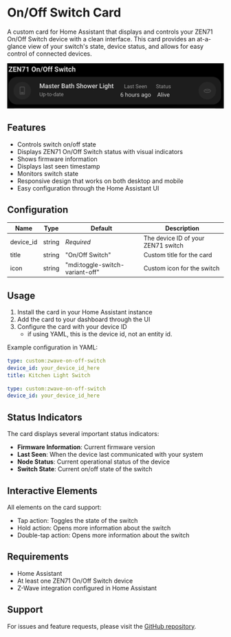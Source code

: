 # On/Off Switch Card

A custom card for Home Assistant that displays and controls your ZEN71 On/Off Switch device with a clean interface. This card provides an at-a-glance view of your switch's state, device status, and allows for easy control of connected devices.

![card](../assets/cards/info/on-off-switch/card.png)

## Features

- Controls switch on/off state
- Displays ZEN71 On/Off Switch status with visual indicators
- Shows firmware information
- Displays last seen timestamp
- Monitors switch state
- Responsive design that works on both desktop and mobile
- Easy configuration through the Home Assistant UI

## Configuration

| Name      | Type   | Default                         | Description                        |
| --------- | ------ | ------------------------------- | ---------------------------------- |
| device_id | string | _Required_                      | The device ID of your ZEN71 switch |
| title     | string | "On/Off Switch"                 | Custom title for the card          |
| icon      | string | "mdi:toggle-switch-variant-off" | Custom icon for the switch         |

## Usage

1. Install the card in your Home Assistant instance
2. Add the card to your dashboard through the UI
3. Configure the card with your device ID
   - if using YAML, this is the device id, not an entity id.

Example configuration in YAML:

```yaml
type: custom:zwave-on-off-switch
device_id: your_device_id_here
title: Kitchen Light Switch
```

```yaml
type: custom:zwave-on-off-switch
device_id: your_device_id_here
```

## Status Indicators

The card displays several important status indicators:

- **Firmware Information**: Current firmware version
- **Last Seen**: When the device last communicated with your system
- **Node Status**: Current operational status of the device
- **Switch State**: Current on/off state of the switch

## Interactive Elements

All elements on the card support:

- Tap action: Toggles the state of the switch
- Hold action: Opens more information about the switch
- Double-tap action: Opens more information about the switch

## Requirements

- Home Assistant
- At least one ZEN71 On/Off Switch device
- Z-Wave integration configured in Home Assistant

## Support

For issues and feature requests, please visit the [GitHub repository](https://github.com/homeassistant-extras/zwave-card-set).
